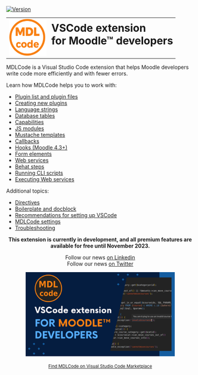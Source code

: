 [![Version](https://img.shields.io/visual-studio-marketplace/v/LMSCloud.mdlcode)](https://marketplace.visualstudio.com/items?itemName=LMSCloud.mdlcode)

<table style="border:none">
<tr style="border:none">
<td style="border:none">
<a href="https://marketplace.visualstudio.com/items?itemName=LMSCloud.mdlcode" title="MDLCode - VSCode extension for Moodle™ developers">
<img src="https://raw.githubusercontent.com/lmscloud-io/mdlcode-docs/main/docs/media/icon_in_circle.svg" width="100" height="100" style="width:100px"></a>
</td>
<td style="border:none">
<h1 style="border:none; margin-top:0;">VSCode extension<br>for Moodle™ developers</h1>
</td></tr></table>

MDLCode is a Visual Studio Code extension that helps Moodle developers write code
more efficiently and with fewer errors.

Learn how MDLCode helps you to work with:
- [Plugin list and plugin files](pluginfiles.md)
- [Creating new plugins](newplugin.md)
- [Language strings](strings.md)
- [Database tables](dbtables.md)
- [Capabilities](capabilities.md)
- [JS modules](jsmodules.md)
- [Mustache templates](templates.md)
- [Callbacks](callbacks.md)
- [Hooks (Moodle 4.3+)](hooks.md)
- [Form elements](formelements.md)
- [Web services](webservices.md)
- [Behat steps](behat.md)
- [Running CLI scripts](runcli.md)
- [Executing Web services](executews.md)

Additional topics:
- [Directives](directives.md)
- [Boilerplate and docblock](boilerplate.md)
- [Recommendations for setting up VSCode](setup.md)
- [MDLCode settings](configuration.md)
- [Troubleshooting](troubleshooting.md)

<p align="center">
<b>This extension is currently in development, and all premium features are available for free until November 2023.</b></p>

<p align="center">
Follow our news <a href="https://www.linkedin.com/company/lmscloud">on Linkedin</a><br>
Follow our news  <a href="https://twitter.com/lmscloud">on Twitter</a><br>
</p>

<p align="center">
<a href="https://marketplace.visualstudio.com/items?itemName=LMSCloud.mdlcode"><img src="https://raw.githubusercontent.com/lmscloud-io/mdlcode-docs/main/docs/media/presentation.png" width="400" style="max-width:400px"></a><br>
</p>

<p align="center">
<a href="https://marketplace.visualstudio.com/items?itemName=LMSCloud.mdlcode"><small>Find MDLCode on Visual Studio Code Marketplace</small></a>
</p>